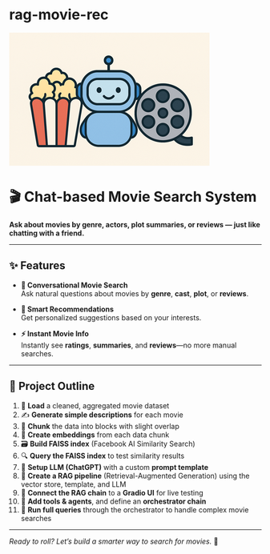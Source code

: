 # rag-movie-rec

![alt text](image.png)



# 🎬 Chat-based Movie Search System

**Ask about movies by genre, actors, plot summaries, or reviews — just like chatting with a friend.**

---

## ✨ Features

- **💬 Conversational Movie Search**  
  Ask natural questions about movies by **genre**, **cast**, **plot**, or **reviews**.

- **🎯 Smart Recommendations**  
  Get personalized suggestions based on your interests.

- **⚡ Instant Movie Info**  
  Instantly see **ratings**, **summaries**, and **reviews**—no more manual searches.

---

## 🧠 Project Outline

1. 📂 **Load** a cleaned, aggregated movie dataset  
2. ✍️ **Generate simple descriptions** for each movie  
3. 🔄 **Chunk** the data into blocks with slight overlap  
4. 🧬 **Create embeddings** from each data chunk  
5. 🗃️ **Build FAISS index** (Facebook AI Similarity Search)  
6. 🔍 **Query the FAISS index** to test similarity results  
7. 🤖 **Setup LLM (ChatGPT)** with a custom **prompt template**  
8. 🔗 **Create a RAG pipeline** (Retrieval-Augmented Generation) using the vector store, template, and LLM  
9. 🧪 **Connect the RAG chain** to a **Gradio UI** for live testing  
10. 🧰 **Add tools & agents**, and define an **orchestrator chain**  
11. 🎥 **Run full queries** through the orchestrator to handle complex movie searches

---

_Ready to roll? Let’s build a smarter way to search for movies._ 🍿
